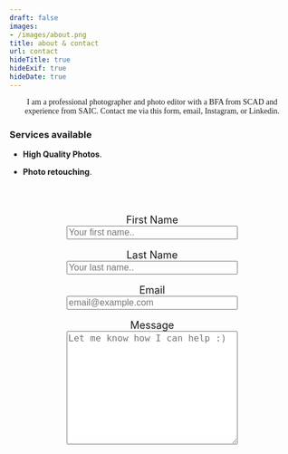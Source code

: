 ```yaml
---
draft: false
images:
- /images/about.png
title: about & contact
url: contact
hideTitle: true
hideExif: true
hideDate: true
---
```


<div align="center" style="font-family: Georgia;">
    <p>
        I am a professional photographer and photo editor with a BFA from SCAD and experience from SAIC. Contact me via this form, email, Instagram, or Linkedin.
    </p>
</div>

### Services available

- **High Quality Photos**.

- **Photo retouching**.

<div align="center">
    <form action = "/thankyou" method="post" name="Contact" data-netlify="true"  netlify-honeypot = "bot-field" netlify style="width: 60%;" >
        <p style ="visibility:hidden">
            <label> Don't Fill This Out If You're Human:" </label> <input name ="bot-field">
        </p>
        <label for="fname" style="font-size: 18px;">First Name</label><br>
        <input type="text" id="fname" name="firstname" placeholder="Your first name.." style="font-size: 16px; width: 100%;">
        <br>
        <br>
        <label for="lname" style="font-size: 18px;">Last Name</label>
        <br>
        <input type="text" id="lname" name="lastname" placeholder="Your last name.." style="font-size: 16px; width: 100%;">
        <br>
        <br>
        <label for="email" style="font-size: 18px;">Email</label>
        <br>
        <input type="text" id="email" name="email" placeholder="email@example.com" style="font-size: 16px; width: 100%;">
        <br>
        <br>
        <label for="message" style="font-size: 18px;">Message</label>
        <br>
        <textarea id="message" name="message" placeholder="Let me know how I can help :)" style="font-size: 16px; height: 200px; width: 100%;"></textarea>
        <br>
        <br>
        <div data-netlify-reaptcha ="true"> </div> 
        
</form>



